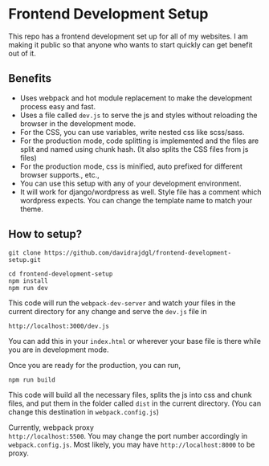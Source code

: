 # Frontend Development Setup
This repo has a frontend development set up for all of my websites. I am making it public so that anyone who wants to start quickly can get benefit out of it. 

## Benefits 
 - Uses webpack and hot module replacement to make the development process easy and fast. 
 - Uses a file called `dev.js` to serve the js and styles without reloading the browser in the development mode.
 - For the CSS, you can use variables, write nested css like scss/sass.
 - For the production mode, code splitting is implemented and the files are split and named using chunk hash. (It also splits the CSS files from js files)
 - For the production mode, css is minified, auto prefixed for different browser supports., etc.,
 -  You can use this setup with any of your development environment. 
 - It will work for django/wordpress as well. Style file has a comment which wordpress expects. You can change the template name to match your theme.

## How to setup?

    git clone https://github.com/davidrajdgl/frontend-development-setup.git

    cd frontend-development-setup
    npm install
    npm run dev

This code will run the `webpack-dev-server` and watch your files in the current directory for any change and serve the `dev.js` file in

    http://localhost:3000/dev.js
You can add this in your `index.html` or wherever your base file is there while you are in development mode. 

Once you are ready for the production, you can run,

    npm run build

This code will build all the necessary files, splits the js into css and chunk files, and put them in the folder called `dist` in the current directory. (You can change this destination in `webpack.config.js`)

Currently, webpack proxy  
`http://localhost:5500`.
You may change the port number accordingly in `webpack.config.js`. Most likely, you may have `http://localhost:8000` to be proxy.
